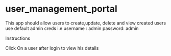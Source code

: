 # user_management_portal
This app should allow users to create,update, delete and view created users
use default admin creds i.e username : admin password: admin

Instructions

Click On a user after login to view his details

